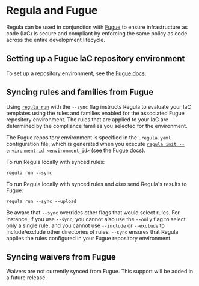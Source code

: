 # Regula and Fugue

Regula can be used in conjunction with [Fugue](https://www.fugue.co) to ensure infrastructure as code (IaC) is secure and compliant by enforcing the same policy as code across the entire development lifecycle.

## Setting up a Fugue IaC repository environment

To set up a repository environment, see the [Fugue docs](https://docs.fugue.co/setup-repository.html).

## Syncing rules and families from Fugue

Using [`regula run`](usage.md#run) with the `--sync` flag instructs Regula to evaluate your IaC templates using the rules and families enabled for the associated Fugue repository environment. The rules that are applied to your IaC are determined by the compliance families you selected for the environment.

The Fugue repository environment is specified in the `.regula.yaml` configuration file, which is generated when you execute [`regula init --environment-id <environment_id>`](usage.md#init) (see the [Fugue docs](https://docs.fugue.co/setup-repository.html#step-5-kicking-off-a-scan)).

To run Regula locally with synced rules:

```
regula run --sync
```

To run Regula locally with synced rules and _also_ send Regula's results to Fugue:

```
regula run --sync --upload
```

Be aware that `--sync` overrides other flags that would select rules. For instance, if you use `--sync`, you cannot also use the `--only` flag to select only a single rule, and you cannot use `--include` or `--exclude` to include/exclude other directories of rules. `--sync` ensures that Regula applies the rules configured in your Fugue repository environment.

## Syncing waivers from Fugue

Waivers are not currently synced from Fugue. This support will be added in a future release.